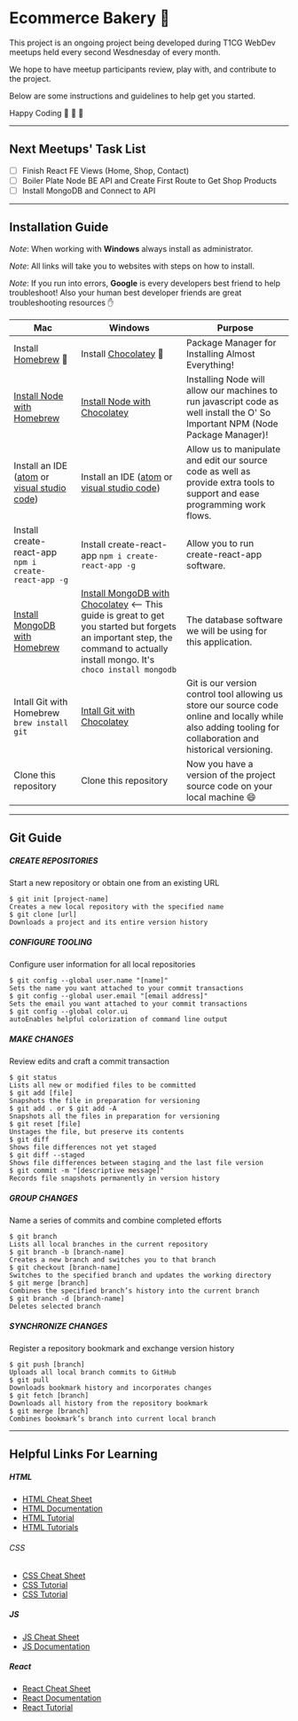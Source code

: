 # Ecommerce Bakery :cake:
This project is an ongoing project being developed during T1CG WebDev meetups
held every second Wesdnesday of every month.

We hope to have meetup participants review, play with, and contribute to the project.

Below are some instructions and guidelines to help get you started.

Happy Coding :tada: :rocket: :metal:

-----

## Next Meetups' Task List
- [ ] Finish React FE Views (Home, Shop, Contact)
- [ ] Boiler Plate Node BE API and Create First Route to Get Shop Products
- [ ] Install MongoDB and Connect to API

-----

## Installation Guide

*Note*: When working with __Windows__ always install as administrator.

*Note*: All links will take you to websites with steps on how to install.

*Note*: If you run into errors, __Google__ is every developers best friend to help troubleshoot! Also your human best developer friends are great troubleshooting resources :hand:

Mac | Windows | Purpose
------------ | ------------- | -------------
Install [Homebrew](https://brew.sh/) :beers: |  Install [Chocolatey](https://chocolatey.org/) :doughnut: | Package Manager for Installing Almost Everything!
[Install Node with Homebrew](https://www.dyclassroom.com/howto-mac/how-to-install-nodejs-and-npm-on-mac-using-homebrew ) | [Install Node with Chocolatey](https://chocolatey.org/packages/nodejs.install) | Installing Node will allow our machines to run javascript code as well install the O' So Important NPM (Node Package Manager)!
Install an IDE ([atom](https://atom.io/) or [visual studio code](https://code.visualstudio.com/))| Install an IDE ([atom](https://atom.io/) or [visual studio code](https://code.visualstudio.com/))| Allow us to manipulate and edit our source code as well as provide extra tools to support and ease programming work flows.
Install create-react-app `npm i create-react-app -g` | Install create-react-app `npm i create-react-app -g` | Allow you to run create-react-app software.
[Install MongoDB with Homebrew](https://dbamohsin.wordpress.com/2017/05/02/installing-mongodb-on-a-mac-with-homebrew/) | [Install MongoDB with Chocolatey](https://kjng.github.io/2017/05/17/mongodb-windows.html) <-- This guide is great to get you started but forgets an important step, the command to actually install mongo.  It's `choco install mongodb`| The database software we will be using for this application.
Intall Git with Homebrew `brew install git` | [Intall Git with Chocolatey](https://www.jamessturtevant.com/posts/5-Ways-to-install-git-on-Windows/#using-chocolatey) | Git is our version control tool allowing us store our source code online and locally while also adding tooling for collaboration and historical versioning.
Clone this repository | Clone this repository | Now you have a version of the project source code on your local machine :smile:

---
## Git Guide

##### CREATE REPOSITORIES
Start a new repository or obtain one from an existing URL
```
$ git init [project-name]
Creates a new local repository with the specified name
$ git clone [url]
Downloads a project and its entire version history
```
##### CONFIGURE TOOLING
Configure user information for all local repositories
```
$ git config --global user.name "[name]"
Sets the name you want attached to your commit transactions
$ git config --global user.email "[email address]"
Sets the email you want attached to your commit transactions
$ git config --global color.ui
autoEnables helpful colorization of command line output
```
##### MAKE CHANGES
Review edits and craft a commit transaction
```
$ git status
Lists all new or modified files to be committed
$ git add [file]
Snapshots the file in preparation for versioning
$ git add . or $ git add -A
Snapshots all the files in preparation for versioning
$ git reset [file]
Unstages the file, but preserve its contents
$ git diff
Shows file differences not yet staged
$ git diff --staged
Shows file differences between staging and the last file version
$ git commit -m "[descriptive message]"
Records file snapshots permanently in version history
```
##### GROUP CHANGES
Name a series of commits and combine completed efforts
```
$ git branch
Lists all local branches in the current repository
$ git branch -b [branch-name]
Creates a new branch and switches you to that branch
$ git checkout [branch-name]
Switches to the specified branch and updates the working directory
$ git merge [branch]
Combines the specified branch’s history into the current branch
$ git branch -d [branch-name]
Deletes selected branch
```
##### SYNCHRONIZE CHANGES
Register a repository bookmark and exchange version history
```
$ git push [branch]
Uploads all local branch commits to GitHub
$ git pull
Downloads bookmark history and incorporates changes
$ git fetch [branch]
Downloads all history from the repository bookmark
$ git merge [branch]
Combines bookmark’s branch into current local branch
```
---
## Helpful Links For Learning
##### HTML
- [HTML Cheat Sheet](https://digital.com/tools/html-cheatsheet/)
- [HTML Documentation](https://developer.mozilla.org/en-US/docs/Web/HTML/Element)
- [HTML Tutorial](https://developer.mozilla.org/en-US/docs/Learn/HTML)
- [HTML Tutorials](http://www.htmldog.com/guides/html/beginner/)

###### CSS
- [CSS Cheat Sheet](https://www.onblastblog.com/css3-cheat-sheet/)
- [CSS Tutorial](https://developer.mozilla.org/en-US/docs/Learn/CSS/Introduction_to_CSS)
- [CSS Tutorial](http://www.htmldog.com/guides/css/beginner/)

##### JS
- [JS Cheat Sheet](https://github.com/mbeaudru/modern-js-cheatsheet)
- [JS Documentation](https://developer.mozilla.org/en-US/docs/Web/JavaScript)

##### React
- [React Cheat Sheet](https://github.com/vincsb/react-cheat-sheet)
- [React Documentation](https://reactjs.org/docs/hello-world.html)
- [React Tutorial](https://reactjs.org/tutorial/tutorial.html#what-are-we-building)
